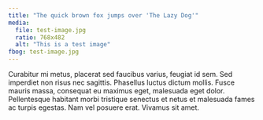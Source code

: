 ```yaml
---
title: "The quick brown fox jumps over 'The Lazy Dog'"
media:
  file: test-image.jpg
  ratio: 768x482
  alt: "This is a test image"
fbog: test-image.jpg
---
```



Curabitur mi metus, placerat sed faucibus varius, feugiat id sem. Sed imperdiet non risus nec sagittis. Phasellus luctus dictum mollis. Fusce mauris massa, consequat eu maximus eget, malesuada eget dolor. Pellentesque habitant morbi tristique senectus et netus et malesuada fames ac turpis egestas. Nam vel posuere erat. Vivamus sit amet.
